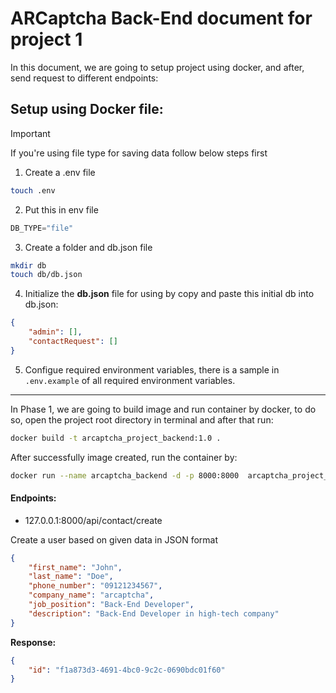 # ARCaptcha Back-End document for project 1

In this document, we are going to setup project using docker, and after, send request to different endpoints:

## Setup using Docker file:

> [!IMPORTANT]
> If you're using file type for saving data follow below steps first

1. Create a .env file

```sh
touch .env
```

2. Put this in env file

```js
DB_TYPE="file"
```

3. Create a folder and db.json file

```sh
mkdir db
touch db/db.json
```

4. Initialize the **db.json** file for using by copy and paste this initial db into db.json:

```json
{
    "admin": [],
    "contactRequest": []
}
```

5. Configue required environment variables, there is a sample in `.env.example` of all required environment variables.

---

In Phase 1, we are going to build image and run container by docker, to do so, open the project root directory in terminal and after that run:

```sh
docker build -t arcaptcha_project_backend:1.0 .
```

After successfully image created, run the container by:

```sh
docker run --name arcaptcha_backend -d -p 8000:8000  arcaptcha_project_backend:1.0
```

#### Endpoints:

- 127.0.0.1:8000/api/contact/create

Create a user based on given data in JSON format

```json
{
    "first_name": "John",
    "last_name": "Doe",
    "phone_number": "09121234567",
    "company_name": "arcaptcha",
    "job_position": "Back-End Developer",
    "description": "Back-End Developer in high-tech company"
}
```

**Response:**

```json
{
    "id": "f1a873d3-4691-4bc0-9c2c-0690bdc01f60"
}
```